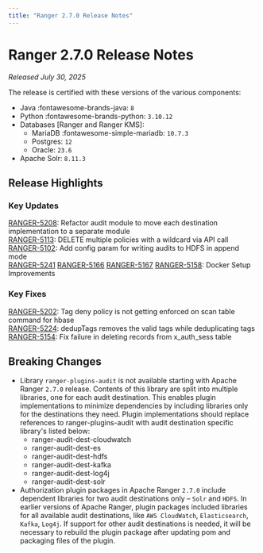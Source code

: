 ```yaml
---
title: "Ranger 2.7.0 Release Notes"
---
```

<!--
 - Licensed to the Apache Software Foundation (ASF) under one or more
 - contributor license agreements.  See the NOTICE file distributed with
 - this work for additional information regarding copyright ownership.
 - The ASF licenses this file to You under the Apache License, Version 2.0
 - (the "License"); you may not use this file except in compliance with
 - the License.  You may obtain a copy of the License at
 -
 -   http://www.apache.org/licenses/LICENSE-2.0
 -
 - Unless required by applicable law or agreed to in writing, software
 - distributed under the License is distributed on an "AS IS" BASIS,
 - WITHOUT WARRANTIES OR CONDITIONS OF ANY KIND, either express or implied.
 - See the License for the specific language governing permissions and
 - limitations under the License.
 -->
# Ranger 2.7.0 Release Notes

*Released July 30, 2025*

The release is certified with these versions of the various components:

- Java :fontawesome-brands-java: `8`
- Python :fontawesome-brands-python: `3.10.12` 
- Databases [Ranger and Ranger KMS]:
    - MariaDB :fontawesome-simple-mariadb: `10.7.3` 
    - Postgres: `12` 
    - Oracle: `23.6`
- Apache Solr: `8.11.3`

## Release Highlights

### Key Updates

[RANGER-5208](https://issues.apache.org/jira/browse/RANGER-5208): Refactor audit module to move each destination implementation to a separate module  
[RANGER-5113](https://issues.apache.org/jira/browse/RANGER-5113): DELETE multiple policies with a wildcard via API call  
[RANGER-5102](https://issues.apache.org/jira/browse/RANGER-5102): Add config param for writing audits to HDFS in append mode  
[RANGER-5241](https://issues.apache.org/jira/browse/RANGER-5241) [RANGER-5166](https://issues.apache.org/jira/browse/RANGER-5166) [RANGER-5167](https://issues.apache.org/jira/browse/RANGER-5167) [RANGER-5158](https://issues.apache.org/jira/browse/RANGER-5158): Docker Setup Improvements  

### Key Fixes

[RANGER-5202](https://issues.apache.org/jira/browse/RANGER-5202): Tag deny policy is not getting enforced on scan table command for hbase  
[RANGER-5224](https://issues.apache.org/jira/browse/RANGER-5224): dedupTags removes the valid tags while deduplicating tags  
[RANGER-5154](https://issues.apache.org/jira/browse/RANGER-5154): Fix failure in deleting records from x_auth_sess table

## Breaking Changes

- Library `ranger-plugins-audit` is not available starting with Apache Ranger `2.7.0` release. Contents of this library are split into multiple libraries, one for each audit destination. This enables plugin implementations to minimize dependencies by including libraries only for the destinations they need. Plugin implementations should replace references to ranger-plugins-audit with audit destination specific library's listed below:
    - ranger-audit-dest-cloudwatch 
    - ranger-audit-dest-es 
    - ranger-audit-dest-hdfs 
    - ranger-audit-dest-kafka
    - ranger-audit-dest-log4j 
    - ranger-audit-dest-solr 
- Authorization plugin packages in Apache Ranger `2.7.0` include dependent libraries for two audit destinations only – `Solr` and `HDFS`. In earlier versions of Apache Ranger, plugin packages included libraries for all available audit destinations, like `AWS CloudWatch`, `Elasticsearch`, `Kafka`, `Log4j`. If support for other audit destinations is needed, it will be necessary to rebuild the plugin package after updating pom and packaging files of the plugin.



